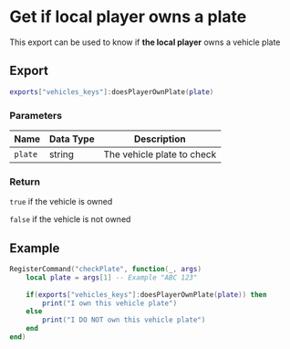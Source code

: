 # Get if local player owns a plate

This export can be used to know if **the local player** owns a vehicle plate

## Export

```lua
exports["vehicles_keys"]:doesPlayerOwnPlate(plate)
```

### Parameters

| Name    | Data Type | Description                |
| ------- | --------- | -------------------------- |
| `plate` | string    | The vehicle plate to check |

### Return

`true` if the vehicle is owned

`false` if the vehicle is not owned

## Example

```lua
RegisterCommand("checkPlate", function(_, args)
    local plate = args[1] -- Example "ABC 123"
    
    if(exports["vehicles_keys"]:doesPlayerOwnPlate(plate)) then
        print("I own this vehicle plate")
    else
        print("I DO NOT own this vehicle plate")
    end
end)
```
